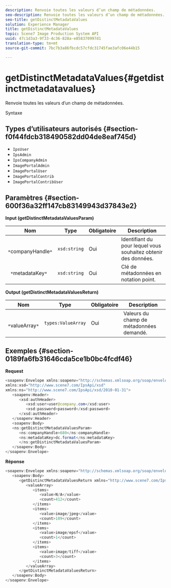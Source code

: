 ```yaml
---
description: Renvoie toutes les valeurs d’un champ de métadonnées.
seo-description: Renvoie toutes les valeurs d’un champ de métadonnées.
seo-title: getDistinctMetadataValues
solution: Experience Manager
title: getDistinctMetadataValues
topic: Scene7 Image Production System API
uuid: 47c1d3a3-9f33-4c36-828a-e858370997d1
translation-type: tm+mt
source-git-commit: 7bc7b3a86fbcdc57cfdc31745fae3afc06e44b15

---
```



# getDistinctMetadataValues{#getdistinctmetadatavalues}

Renvoie toutes les valeurs d’un champ de métadonnées.

Syntaxe

## Types d’utilisateurs autorisés {#section-f0f44fdcb318490582dd04de8eaf745d}

* `IpsUser`
* `IpsAdmin`
* `IpsCompanyAdmin`
* `ImagePortalAdmin`
* `ImagePortalUser`
* `ImagePortalContrib`
* `ImagePortalContribUser`

## Paramètres {#section-600f36a32ff147cb83149943d37843e2}

**Input (getDistinctMetadataValuesParam)**

| Nom | Type | Obligatoire | Description |
|---|---|---|---|
| ` *`companyHandle`*` | `xsd:string` | Oui | Identifiant du pour lequel vous souhaitez obtenir des données. |
| ` *`metadataKey`*` | `xsd:string` | Oui | Clé de métadonnées en notation point. |

**Output (getDistinctMetadataValuesReturn)**

| Nom | Type | Obligatoire | Description |
|---|---|---|---|
| ` *`valueArray`*` | `types:ValueArray` | Oui | Valeurs du champ de métadonnées demandé. |

## Exemples {#section-0189fa6fb31646cda5ce1b0bc4fcdf46}

**Request**

```java
<soapenv:Envelope xmlns:soapenv="http://schemas.xmlsoap.org/soap/envelope/"
xmlns:xsd="http://www.scene7.com/IpsApi/xsd"
xmlns:ns="http://www.scene7.com/IpsApi/xsd/2010-01-31">
   <soapenv:Header>
      <xsd:authHeader>
         <xsd:user>user@company.com</xsd:user>
         <xsd:password>password</xsd:password>
      </xsd:authHeader>
   </soapenv:Header>
   <soapenv:Body>
   <ns:getDistinctMetadataValuesParam>
      <ns:companyHandle>680</ns:companyHandle>
      <ns:metadataKey>dc.format</ns:metadataKey>
      </ns:getDistinctMetadataValuesParam>
   </soapenv:Body>
</soapenv:Envelope>
```

**Réponse**

```java
<soapenv:Envelope xmlns:soapenv="http://schemas.xmlsoap.org/soap/envelope/">
   <soapenv:Body>
      <getDistinctMetadataValuesReturn xmlns="http://www.scene7.com/IpsApi/xsd/2010-01-31">
         <valueArray>
            <items>
               <value>N/A</value>
               <count>412</count>
            </items>
            <items>
               <value>image/jpeg</value>
               <count>189</count>
            </items>
            <items>
               <value>image/epsf</value>
               <count>1</count>
            </items>
            <items>
               <value>image/tiff</value>
               <count>3</count>
            </items>
         </valueArray>
      </getDistinctMetadataValuesReturn>
   </soapenv:Body>
</soapenv:Envelope>
```

